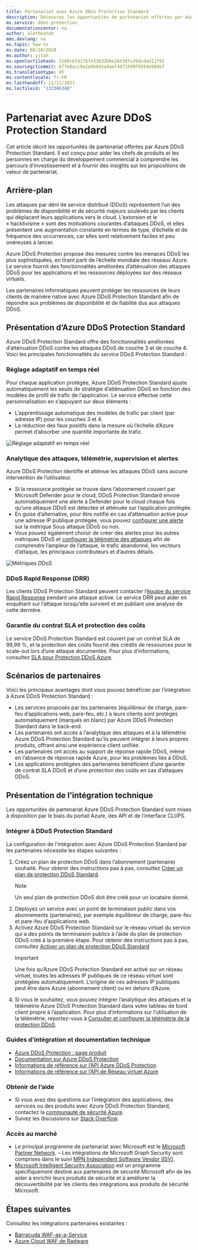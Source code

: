 ```yaml
---
title: Partenariat avec Azure DDoS Protection Standard
description: Découvrez les opportunités de partenariat offertes par Azure DDoS Protection Standard.
ms.service: ddos-protection
documentationcenter: na
author: aletheatoh
mms.devlang: na
ms.topic: how-to
ms.date: 08/28/2020
ms.author: yitoh
ms.openlocfilehash: 5168cbf417bf433632b6e2653dfa39dcdad11f92
ms.sourcegitcommit: 677e8acc9a2e8b842e4aef4472599f9264e989e7
ms.translationtype: HT
ms.contentlocale: fr-FR
ms.lasthandoff: 11/11/2021
ms.locfileid: "132306348"
---
```

# <a name="partnering-with-azure-ddos-protection-standard"></a>Partenariat avec Azure DDoS Protection Standard
Cet article décrit les opportunités de partenariat offertes par Azure DDoS Protection Standard. Il est conçu pour aider les chefs de produits et les personnes en charge du développement commercial à comprendre les parcours d’investissement et à fournir des insights sur les propositions de valeur de partenariat.

## <a name="background"></a>Arrière-plan
Les attaques par déni de service distribué (DDoS) représentent l’un des problèmes de disponibilité et de sécurité majeurs soulevés par les clients qui déplacent leurs applications vers le cloud. L’extorsion et le « hacktivisme » sont des motivations courantes d’attaques DDoS, et elles présentent une augmentation constante en termes de type, d’échelle et de fréquence des occurrences, car elles sont relativement faciles et peu onéreuses à lancer.

Azure DDoS Protection propose des mesures contre les menaces DDoS les plus sophistiquées, en tirant parti de l’échelle mondiale des réseaux Azure. Le service fournit des fonctionnalités améliorées d’atténuation des attaques DDoS pour les applications et les ressources déployées sur des réseaux virtuels.

Les partenaires informatiques peuvent protéger les ressources de leurs clients de manière native avec Azure DDoS Protection Standard afin de répondre aux problèmes de disponibilité et de fiabilité dus aux attaques DDoS.

## <a name="introduction-to-azure-ddos-protection-standard"></a>Présentation d’Azure DDoS Protection Standard
Azure DDoS Protection Standard offre des fonctionnalités améliorées d’atténuation DDoS contre les attaques DDoS de couche 3 et de couche 4. Voici les principales fonctionnalités du service DDoS Protection Standard :

### <a name="adaptive-real-time-tuning"></a>Réglage adaptatif en temps réel
Pour chaque application protégée, Azure DDoS Protection Standard ajuste automatiquement les seuils de stratégie d’atténuation DDoS en fonction des modèles de profil de trafic de l’application. Le service effectue cette personnalisation en s’appuyant sur deux éléments :

- L’apprentissage automatique des modèles de trafic par client (par adresse IP) pour les couches 3 et 4.
- La réduction des faux positifs dans la mesure où l’échelle d’Azure permet d’absorber une quantité importante de trafic.

![Réglage adaptatif en temps réel](./media/ddos-protection-partner-onboarding/real-time-tuning.png)

### <a name="attack-analytics-telemetry-monitoring-and-alerting"></a>Analytique des attaques, télémétrie, supervision et alertes
Azure DDoS Protection identifie et atténue les attaques DDoS sans aucune intervention de l’utilisateur.

- Si la ressource protégée se trouve dans l’abonnement couvert par Microsoft Defender pour le cloud, DDoS Protection Standard envoie automatiquement une alerte à Defender pour le cloud chaque fois qu’une attaque DDoS est détectée et atténuée sur l’application protégée.
- En guise d’alternative, pour être notifié en cas d’atténuation active pour une adresse IP publique protégée, vous pouvez [configurer une alerte](alerts.md) sur la métrique Sous attaque DDoS ou non.
- Vous pouvez également choisir de créer des alertes pour les autres métriques DDoS et [configurer la télémétrie des attaques](telemetry.md) afin de comprendre l’ampleur de l’attaque, le trafic abandonné, les vecteurs d’attaque, les principaux contributeurs et d’autres détails.

![Métriques DDoS](./media/ddos-protection-partner-onboarding/ddos-metrics.png)

### <a name="ddos-rapid-response-drr"></a>DDoS Rapid Response (DRR)
Les clients DDoS Protection Standard peuvent contacter l’[équipe du service Rapid Response](ddos-rapid-response.md) pendant une attaque active. Le service DRR peut aider en enquêtant sur l’attaque lorsqu’elle survient et en publiant une analyse de cette dernière.

### <a name="sla-guarantee-and-cost-protection"></a>Garantie du contrat SLA et protection des coûts
Le service DDoS Protection Standard est couvert par un contrat SLA de 99,99 %, et la protection des coûts fournit des crédits de ressources pour le scale-out lors d’une attaque documentée. Pour plus d’informations, consultez [SLA pour Protection DDoS Azure](https://azure.microsoft.com/support/legal/sla/ddos-protection/v1_0/).

## <a name="featured-partner-scenarios"></a>Scénarios de partenaires
Voici les principaux avantages dont vous pouvez bénéficier par l’intégration à Azure DDoS Protection Standard :

- Les services proposés par les partenaires (équilibreur de charge, pare-feu d’applications web, pare-feu, etc.) à leurs clients sont protégés automatiquement (marqués en blanc) par Azure DDoS Protection Standard dans le back-end.
- Les partenaires ont accès à l’analytique des attaques et à la télémétrie Azure DDoS Protection Standard qu’ils peuvent intégrer à leurs propres produits, offrant ainsi une expérience client unifiée.  
- Les partenaires ont accès au support de réponse rapide DDoS, même en l’absence de réponse rapide Azure, pour les problèmes liés à DDoS.
- Les applications protégées des partenaires bénéficient d’une garantie de contrat SLA DDoS et d’une protection des coûts en cas d’attaques DDoS.

## <a name="technical-integration-overview"></a>Présentation de l’intégration technique
Les opportunités de partenariat Azure DDoS Protection Standard sont mises à disposition par le biais du portail Azure, des API et de l’interface CLI/PS.

### <a name="integrate-with-ddos-protection-standard"></a>Intégrer à DDoS Protection Standard
La configuration de l’intégration avec Azure DDoS Protection Standard par les partenaires nécessite les étapes suivantes :
1. Créez un plan de protection DDoS dans l’abonnement (partenaire) souhaité. Pour obtenir des instructions pas à pas, consultez [Créer un plan de protection DDoS Standard](manage-ddos-protection.md#create-a-ddos-protection-plan).
   > [!NOTE]
   > Un seul plan de protection DDoS doit être créé pour un locataire donné. 
2. Déployez un service avec un point de terminaison public dans vos abonnements (partenaires), par exemple équilibreur de charge, pare-feu et pare-feu d’applications web. 
3. Activez Azure DDoS Protection Standard sur le réseau virtuel du service qui a des points de terminaison publics à l’aide du plan de protection DDoS créé à la première étape. Pour obtenir des instructions pas à pas, consultez [Activer un plan de protection DDoS Standard](manage-ddos-protection.md#enable-ddos-protection-for-an-existing-virtual-network)
   > [!IMPORTANT] 
   > Une fois qu’Azure DDoS Protection Standard est activé sur un réseau virtuel, toutes les adresses IP publiques de ce réseau virtuel sont protégées automatiquement. L’origine de ces adresses IP publiques peut être dans Azure (abonnement client) ou en dehors d’Azure. 
4. Si vous le souhaitez, vous pouvez intégrer l’analytique des attaques et la télémétrie Azure DDoS Protection Standard dans votre tableau de bord client propre à l’application. Pour plus d’informations sur l’utilisation de la télémétrie, reportez-vous à [Consulter et configurer la télémétrie de la protection DDoS](telemetry.md). 

### <a name="onboarding-guides-and-technical-documentation"></a>Guides d’intégration et documentation technique

- [Azure DDoS Protection : page produit](https://azure.microsoft.com/services/ddos-protection/)
- [Documentation sur Azure DDoS Protection](ddos-protection-overview.md)
- [Informations de référence sur l’API Azure DDoS Protection](/rest/api/virtualnetwork/ddosprotectionplans)
- [Informations de référence sur l’API de Réseau virtuel Azure](/rest/api/virtualnetwork/virtualnetworks)

### <a name="get-help"></a>Obtenir de l’aide

- Si vous avez des questions sur l’intégration des applications, des services ou des produits avec Azure DDoS Protection Standard, contactez la [communauté de sécurité Azure](https://techcommunity.microsoft.com/t5/security-identity/bd-p/Azure-Security).
- Suivez les discussions sur [Stack Overflow](https://stackoverflow.com/tags/azure-ddos/).

### <a name="get-to-market"></a>Accès au marché

- Le principal programme de partenariat avec Microsoft est le [Microsoft Partner Network](https://partner.microsoft.com/). – Les intégrations de Microsoft Graph Security sont comprises dans le suivi [MPN Independent Software Vendor (ISV)](https://partner.microsoft.com/saas-solution-guide).
- [Microsoft Intelligent Security Association](https://www.microsoft.com/security/business/intelligent-security-association?rtc=1) est un programme spécifiquement destiné aux partenaires de sécurité Microsoft afin de les aider à enrichir leurs produits de sécurité et à améliorer la découvertibilité par les clients des intégrations aux produits de sécurité Microsoft.

## <a name="next-steps"></a>Étapes suivantes
Consultez les intégrations partenaires existantes :

- [Barracuda WAF-as-a-Service](https://www.barracuda.com/waf-as-a-service)
- [Azure Cloud WAF de Radware](https://www.radware.com/resources/microsoft-azure/)
